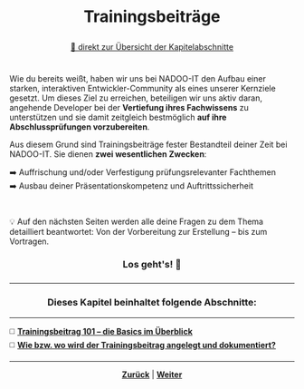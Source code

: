 # <p align="center">Trainingsbeiträge</p>
<p align="center"><a href="#dieses-kapitel-beinhaltet-folgende-abschnitte">🚀 direkt zur Übersicht der Kapitelabschnitte</a></p>

#

Wie du bereits weißt, haben wir uns bei NADOO-IT den Aufbau einer starken, interaktiven Entwickler-Community als eines unserer Kernziele gesetzt. Um dieses Ziel zu erreichen, beteiligen wir uns aktiv daran, angehende Developer bei der **Vertiefung ihres Fachwissens** zu unterstützen und sie damit zeitgleich bestmöglich **auf ihre Abschlussprüfungen vorzubereiten**.

Aus diesem Grund sind Trainingsbeiträge fester Bestandteil deiner Zeit bei NADOO-IT. Sie dienen **zwei wesentlichen Zwecken**:

➡️ Auffrischung und/oder Verfestigung prüfungsrelevanter Fachthemen <br>
➡️ Ausbau deiner Präsentationskompetenz und Auftrittssicherheit

#

💡 Auf den nächsten Seiten werden alle deine Fragen zu dem Thema detailliert beantwortet: Von der Vorbereitung zur Erstellung – bis zum Vortragen. 
<h3 align="center">Los geht's! 🚀<h3> 

---

### <p align="center">Dieses Kapitel beinhaltet folgende Abschnitte:</p>
---

◻️ [**Trainingsbeitrag 101 – die Basics im Überblick**](/docs/02-arbeiten_bei_nadoo/02-training_und_vorbereitung/01-trainingsbeitraege/01-basics/README.md) <br>
◻️ [**Wie bzw. wo wird der Trainingsbeitrag angelegt und dokumentiert?**](/docs/02-arbeiten_bei_nadoo/02-training_und_vorbereitung/01-trainingsbeitraege/02-dokumentation/README.md) <br>

---

<p align="center"><a href="/docs/02-arbeiten_bei_nadoo/02-training_und_vorbereitung/README.md"><strong>Zurück</strong></a> | <a href="/docs/02-arbeiten_bei_nadoo/02-training_und_vorbereitung/01-trainingsbeitraege/01-basics/README.md"><strong>Weiter</strong></a></p>
